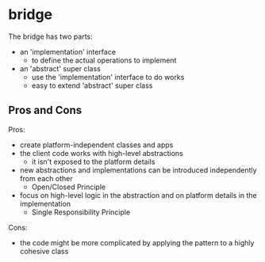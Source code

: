 # bridge

The bridge has two parts:

- an 'implementation' interface
  - to define the actual operations to implement
- an 'abstract' super class
  - use the 'implementation' interface to do works
  - easy to extend 'abstract' super class

## Pros and Cons

Pros:

- create platform-independent classes and apps
- the client code works with high-level abstractions
  - it isn't exposed to the platform details
- new abstractions and implementations can be introduced independently from each other
  - Open/Closed Principle
- focus on high-level logic in the abstraction and on platform details in the implementation
  - Single Responsibility Principle

Cons:

- the code might be more complicated by applying the pattern to a highly cohesive class
